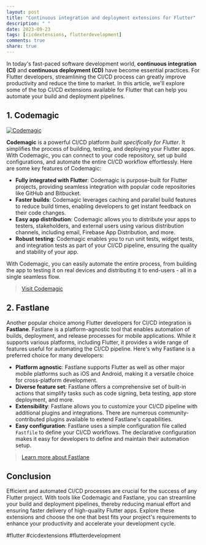 ```yaml
---
layout: post
title: "Continuous integration and deployment extensions for Flutter"
description: " "
date: 2023-09-23
tags: [cicdextensions, flutterdevelopment]
comments: true
share: true
---
```


In today's fast-paced software development world, **continuous integration (CI)** and **continuous deployment (CD)** have become essential practices. For Flutter developers, streamlining the CI/CD process can greatly improve productivity and reduce the time to market. In this article, we'll explore some of the top CI/CD extensions available for Flutter that can help you automate your build and deployment pipelines.

## 1. Codemagic

[![Codemagic](https://www.codemagic.io/assets/images/codemagic.png)](https://www.codemagic.io/)

**Codemagic** is a powerful CI/CD platform *built specifically for Flutter*. It simplifies the process of building, testing, and deploying your Flutter apps. With Codemagic, you can connect to your code repository, set up build configurations, and automate the entire CI/CD workflow effortlessly. Here are some key features of Codemagic:

- **Fully integrated with Flutter**: Codemagic is purpose-built for Flutter projects, providing seamless integration with popular code repositories like GitHub and Bitbucket.
- **Faster builds**: Codemagic leverages caching and parallel build features to reduce build times, enabling developers to get instant feedback on their code changes.
- **Easy app distribution**: Codemagic allows you to distribute your apps to testers, stakeholders, and external users using various distribution channels, including email, Firebase App Distribution, and more.
- **Robust testing**: Codemagic enables you to run unit tests, widget tests, and integration tests as part of your CI/CD pipeline, ensuring the quality and stability of your app.

With Codemagic, you can easily automate the entire process, from building the app to testing it on real devices and distributing it to end-users - all in a single seamless flow.

> [Visit Codemagic](https://www.codemagic.io/)

## 2. Fastlane

Another popular choice among Flutter developers for CI/CD integration is **Fastlane**. Fastlane is a platform-agnostic tool that enables automation of builds, deployment, and release processes for mobile applications. While it supports various platforms, including Flutter, it provides a wide range of features useful for automating the CI/CD pipeline. Here's why Fastlane is a preferred choice for many developers:

- **Platform agnostic**: Fastlane supports Flutter as well as other major mobile platforms such as iOS and Android, making it a versatile choice for cross-platform development.
- **Diverse feature set**: Fastlane offers a comprehensive set of built-in actions that simplify tasks such as code signing, beta testing, app store deployment, and more.
- **Extensibility**: Fastlane allows you to customize your CI/CD pipeline with additional plugins and integrations. There are numerous community-contributed plugins available to extend Fastlane's capabilities.
- **Easy configuration**: Fastlane uses a simple configuration file called `Fastfile` to define your CI/CD workflows. The declarative configuration makes it easy for developers to define and maintain their automation setup.

> [Learn more about Fastlane](https://fastlane.tools/)

## Conclusion

Efficient and automated CI/CD processes are crucial for the success of any Flutter project. With tools like Codemagic and Fastlane, you can streamline your build and deployment pipelines, thereby reducing manual effort and ensuring faster delivery of high-quality Flutter apps. Explore these extensions and choose the one that best fits your project's requirements to enhance your productivity and accelerate your development cycle.

#flutter #cicdextensions #flutterdevelopment